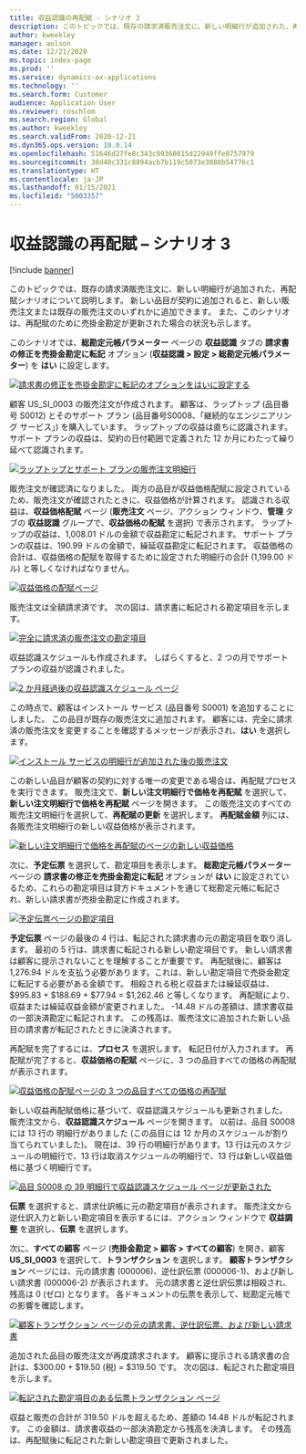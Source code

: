 ```yaml
---
title: 収益認識の再配賦 - シナリオ 3
description: このトピックでは、既存の請求済販売注文に、新しい明細行が追加された、再配賦シナリオについて説明します。 新しい品目が契約に追加されると、新しい販売注文または既存の販売注文のいずれかに追加できます。
author: kweekley
manager: aolson
ms.date: 12/21/2020
ms.topic: index-page
ms.prod: ''
ms.service: dynamics-ax-applications
ms.technology: ''
ms.search.form: Customer
audience: Application User
ms.reviewer: roschlom
ms.search.region: Global
ms.author: kweekley
ms.search.validFrom: 2020-12-21
ms.dyn365.ops.version: 10.0.14
ms.openlocfilehash: 51646d27fe8c343c99360815d22949ffe0757979
ms.sourcegitcommit: 38d40c331c8894acb7b119c5073e3088b54776c1
ms.translationtype: HT
ms.contentlocale: ja-JP
ms.lasthandoff: 01/15/2021
ms.locfileid: "5003357"
---
```

# <a name="revenue-recognition-reallocation--scenario-3"></a>収益認識の再配賦 – シナリオ 3

[!include [banner](../includes/banner.md)]

このトピックでは、既存の請求済販売注文に、新しい明細行が追加された、再配賦シナリオについて説明します。 新しい品目が契約に追加されると、新しい販売注文または既存の販売注文のいずれかに追加できます。 また、このシナリオは、再配賦のために売掛金勘定が更新された場合の状況も示します。

このシナリオでは、**総勘定元帳パラメーター** ページの **収益認識** タブの **請求書の修正を売掛金勘定に転記** オプション (**収益認識 \> 設定 \> 総勘定元帳パラメーター**) を **はい** に設定します。

[![請求書の修正を売掛金勘定に転記のオプションをはいに設定する](./media/25_rev-rec-scenarios.png)](./media/25_rev-rec-scenarios.png)

顧客 US\_SI\_0003 の販売注文が作成されます。 顧客は、ラップトップ (品目番号 S0012) とそのサポート プラン (品目番号S0008、「継続的なエンジニアリング サービス」) を購入しています。 ラップトップの収益は直ちに認識されます。 サポート プランの収益は、契約の日付範囲で定義された 12 か月にわたって繰り延べて認識されます。

[![ラップトップとサポート プランの販売注文明細行](./media/26_rev-rec-scenarios.png)](./media/26_rev-rec-scenarios.png)

販売注文が確認済になりました。 両方の品目が収益価格配賦に設定されているため、販売注文が確認されたときに、収益価格が計算されます。 認識される収益は、**収益価格配賦** ページ (**販売注文** ページ、アクション ウィンドウ、**管理** タブの **収益認識** グループで、**収益価格の配賦** を選択) で表示されます。 ラップトップの収益は、1,008.01 ドルの金額で収益勘定に転記されます。 サポート プランの収益は、190.99 ドルの金額で、繰延収益勘定に転記されます。 収益価格の合計は、収益価格の配賦を取得するために設定された明細行の合計 (1,199.00 ドル) と等しくなければなりません。

[![収益価格の配賦ページ](./media/27_rev-rec-scenarios.png)](./media/27_rev-rec-scenarios.png)

販売注文は全額請求済です。 次の図は、請求書に転記される勘定項目を示します。

[![完全に請求済の販売注文の勘定項目](./media/28_rev-rec-scenarios.png)](./media/28_rev-rec-scenarios.png)

収益認識スケジュールも作成されます。 しばらくすると、2 つの月でサポート プランの収益が認識されました。

[![2 か月経過後の収益認識スケジュール ページ](./media/29_rev-rec-scenarios.png)](./media/29_rev-rec-scenarios.png)

この時点で、顧客はインストール サービス (品目番号 S0001) を追加することにしました。 この品目が既存の販売注文に追加されます。 顧客には、完全に請求済の販売注文を変更することを確認するメッセージが表示され、**はい** を選択します。

[![インストール サービスの明細行が追加された後の販売注文](./media/30_rev-rec-scenarios.png)](./media/30_rev-rec-scenarios.png)

この新しい品目が顧客の契約に対する唯一の変更である場合は、再配賦プロセスを実行できます。 販売注文で、**新しい注文明細行で価格を再配賦** を選択して、**新しい注文明細行で価格を再配賦** ページを開きます。 この販売注文のすべての販売注文明細行を選択して、**再配賦の更新** を選択します。 **再配賦金額** 列には、各販売注文明細行の新しい収益価格が表示されます。

[![新しい注文明細行で価格を再配賦のページの新しい収益価格](./media/31_rev-rec-scenarios.png)](./media/31_rev-rec-scenarios.png)

次に、**予定伝票** を選択して、勘定項目を表示します。 **総勘定元帳パラメーター** ページの **請求書の修正を売掛金勘定に転記** オプションが **はい** に設定されているため、これらの勘定項目は貸方ドキュメントを通じて総勘定元帳に転記され、新しい請求書が売掛金勘定に作成されます。

[![予定伝票ページの勘定項目](./media/32_rev-rec-scenarios.png)](./media/32_rev-rec-scenarios.png)

**予定伝票** ページの最後の 4 行は、転記された請求書の元の勘定項目を取り消します。 最初の 5 行は、請求書に転記される新しい勘定項目です。 新しい請求書は顧客に提示されないことを理解することが重要です。 再配賦後に、顧客は 1,276.94 ドルを支払う必要があります。これは、新しい勘定項目で売掛金勘定に転記する必要がある金額です。 相殺される税と収益または繰延収益は、$995.83 + $188.69 + $77.94 = $1,262.46 と等しくなります。 再配賦により、収益または繰延収益金額が変更されました。 -14.48 ドルの差額は、請求書収益の一部決済勘定に転記されます。 この残高は、販売注文に追加された新しい品目の請求書が転記されたときに決済されます。

再配賦を完了するには、**プロセス** を選択します。 転記日付が入力されます。 再配賦が完了すると、**収益価格の配賦** ページに、3 つの品目すべての価格の再配賦が表示されます。

[![収益価格の配賦ページの 3 つの品目すべての価格の再配賦](./media/33_rev-rec-scenarios.png)](./media/33_rev-rec-scenarios.png)

新しい収益再配賦価格に基づいて、収益認識スケジュールも更新されました。 販売注文から、**収益認識スケジュール** ページを開きます。 以前は、品目 S0008 には 13 行の 明細行がありました (この品目には 12 か月のスケジュールが割り当てられていました)。 現在は、39 行の明細行があります。13 行は元のスケジュールの明細行で、13 行は取消スケジュールの明細行で、13 行は新しい収益価格に基づく明細行です。

[![品目 S0008 の 39 明細行で収益認識スケジュール ページが更新された](./media/34_rev-rec-scenarios.png)](./media/34_rev-rec-scenarios.png)

**伝票** を選択すると、請求仕訳帳に元の勘定項目が表示されます。 販売注文から逆仕訳入力と新しい勘定項目を表示するには、アクション ウィンドウで **収益調整** を選択し、**伝票** を選択します。

次に、**すべての顧客** ページ (**売掛金勘定 \> 顧客 \> すべての顧客**) を開き、顧客 **US\_SI\_0003** を選択して、**トランザクション** を選択します。 **顧客トランザクション** ページには、元の請求書 (000006)、逆仕訳伝票 (000006-1)、および新しい請求書 (000006-2) が表示されます。 元の請求書と逆仕訳伝票は相殺され、残高は 0 (ゼロ) となります。 各ドキュメントの伝票を表示して、総勘定元帳での影響を確認します。

[![顧客トランザクション ページの元の請求書、逆仕訳伝票、および新しい請求書](./media/35_rev-rec-scenarios.png)](./media/35_rev-rec-scenarios.png)

追加された品目の販売注文が再度請求されます。 顧客に提示される請求書の合計は、$300.00 + $19.50 (税) = $319.50 です。 次の図は、転記された勘定項目を示します。

[![転記された勘定項目のある伝票トランザクション ページ](./media/36_rev-rec-scenarios.png)](./media/36_rev-rec-scenarios.png)

収益と販売の合計が 319.50 ドルを超えるため、差額の 14.48 ドルが転記されます。 この金額は、請求書収益の一部決済勘定から残高を決済します。 その残高は、再配賦後に転記された新しい勘定項目で更新されました。
